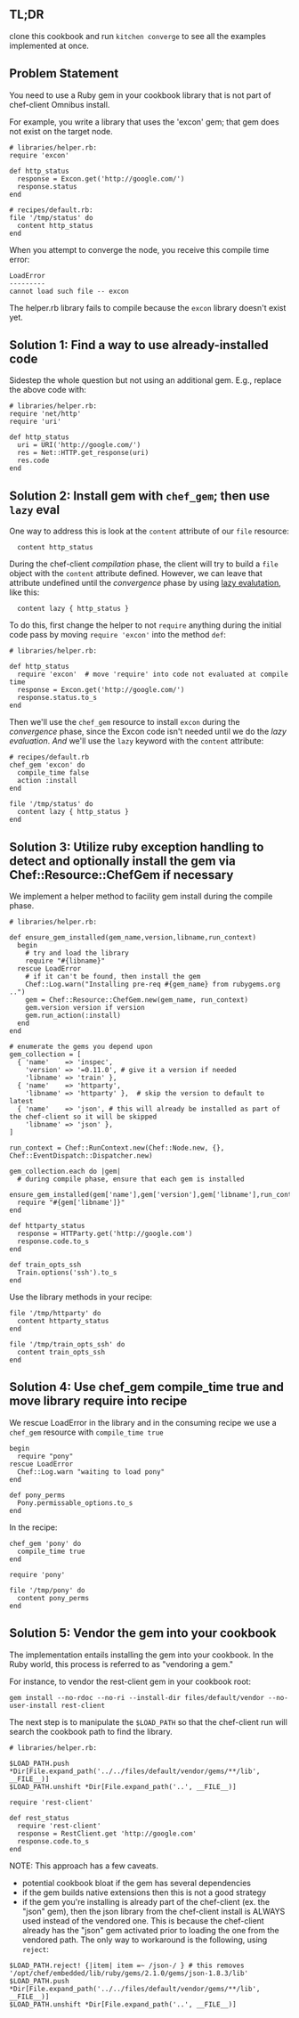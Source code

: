 ## TL;DR

clone this cookbook and run `kitchen converge` to see all the examples implemented at once.

## Problem Statement

You need to use a Ruby gem in your cookbook library that is not part of chef-client Omnibus install.

For example, you write a library that uses the 'excon' gem; that gem does not exist on the target node.

```
# libraries/helper.rb:
require 'excon'

def http_status
  response = Excon.get('http://google.com/')
  response.status
end
```

```
# recipes/default.rb:
file '/tmp/status' do
  content http_status
end
```

When you attempt to converge the node, you receive this compile time error:

```
LoadError
---------
cannot load such file -- excon
```

The helper.rb library fails to compile because the `excon` library doesn't exist yet.

## Solution 1: Find a way to use already-installed code

Sidestep the whole question but not using an additional gem. E.g., replace the above code with:

```
# libraries/helper.rb:
require 'net/http'
require 'uri'

def http_status
  uri = URI('http://google.com/')
  res = Net::HTTP.get_response(uri)
  res.code
end
```

## Solution 2: Install gem with `chef_gem`; then use `lazy` eval

One way to address this is look at the `content` attribute of our `file` resource:

```
  content http_status
```

During the chef-client _compilation_ phase, the client will try to build a `file` object with the `content` attribute defined. However, we can leave that attribute undefined until the _convergence_ phase by using [lazy evalutation](https://docs.chef.io/resource_common.html#lazy-evaluation), like this:

```
  content lazy { http_status }
```

To do this, first change the helper to not `require` anything during the initial code pass by moving `require 'excon'` into the method `def`:

```
# libraries/helper.rb:

def http_status
  require 'excon'  # move 'require' into code not evaluated at compile time
  response = Excon.get('http://google.com/')
  response.status.to_s
end
```

Then we'll use the `chef_gem` resource to install `excon` during the _convergence_ phase, since the Excon code isn't needed until we do the _lazy evaluation_.  *And* we'll use the `lazy` keyword with the `content` attribute:

```
# recipes/default.rb
chef_gem 'excon' do
  compile_time false
  action :install
end

file '/tmp/status' do
  content lazy { http_status }
end
```

## Solution 3: Utilize ruby exception handling to detect and optionally install the gem via Chef::Resource::ChefGem if necessary

We implement a helper method to facility gem install during the compile phase.
```
# libraries/helper.rb:

def ensure_gem_installed(gem_name,version,libname,run_context)
  begin
    # try and load the library
    require "#{libname}"
  rescue LoadError
    # if it can't be found, then install the gem
    Chef::Log.warn("Installing pre-req #{gem_name} from rubygems.org ..")
    gem = Chef::Resource::ChefGem.new(gem_name, run_context)
    gem.version version if version
    gem.run_action(:install)
  end
end

# enumerate the gems you depend upon
gem_collection = [
  { 'name'    => 'inspec',
    'version' => '=0.11.0', # give it a version if needed
    'libname' => 'train' },
  { 'name'    => 'httparty',
    'libname' => 'httparty' },  # skip the version to default to latest
  { 'name'    => 'json', # this will already be installed as part of the chef-client so it will be skipped
    'libname' => 'json' },
]

run_context = Chef::RunContext.new(Chef::Node.new, {}, Chef::EventDispatch::Dispatcher.new)

gem_collection.each do |gem|
  # during compile phase, ensure that each gem is installed
  ensure_gem_installed(gem['name'],gem['version'],gem['libname'],run_context)
  require "#{gem['libname']}"
end

def httparty_status
  response = HTTParty.get('http://google.com')
  response.code.to_s
end

def train_opts_ssh
  Train.options('ssh').to_s
end
```

Use the library methods in your recipe:
```
file '/tmp/httparty' do
  content httparty_status
end

file '/tmp/train_opts_ssh' do
  content train_opts_ssh
end
```

## Solution 4: Use chef_gem compile_time true and move library require into recipe

We rescue LoadError in the library and in the consuming recipe we use a `chef_gem` resource with `compile_time true`
```
begin
  require "pony"
rescue LoadError
  Chef::Log.warn "waiting to load pony"
end

def pony_perms
  Pony.permissable_options.to_s
end
```

In the recipe:
```
chef_gem 'pony' do
  compile_time true
end

require 'pony'

file '/tmp/pony' do
  content pony_perms
end
```

## Solution 5: Vendor the gem into your cookbook
The implementation entails installing the gem into your cookbook. In the Ruby world, this process is referred to as "vendoring a gem."

For instance, to vendor the rest-client gem in your cookbook root:
```
gem install --no-rdoc --no-ri --install-dir files/default/vendor --no-user-install rest-client
```

The next step is to manipulate the `$LOAD_PATH` so that the chef-client run will search the cookbook path to find the library.
```
# libraries/helper.rb:

$LOAD_PATH.push *Dir[File.expand_path('../../files/default/vendor/gems/**/lib', __FILE__)]
$LOAD_PATH.unshift *Dir[File.expand_path('..', __FILE__)]

require 'rest-client'

def rest_status
  require 'rest-client'
  response = RestClient.get 'http://google.com'
  response.code.to_s
end
```

NOTE:  This approach has a few caveats.
 - potential cookbook bloat if the gem has several dependencies
 - if the gem builds native extensions then this is not a good strategy
 - if the gem you're installing is already part of the chef-client (ex. the "json" gem), then the json library from the chef-client install is ALWAYS used instead of the vendored one.  This is because the chef-client already has the "json" gem activated prior to loading the one from the vendored path.  The only way to workaround is the following, using `reject`:

```
$LOAD_PATH.reject! {|item| item =~ /json-/ } # this removes '/opt/chef/embedded/lib/ruby/gems/2.1.0/gems/json-1.8.3/lib'
$LOAD_PATH.push *Dir[File.expand_path('../../files/default/vendor/gems/**/lib', __FILE__)]
$LOAD_PATH.unshift *Dir[File.expand_path('..', __FILE__)]
```
